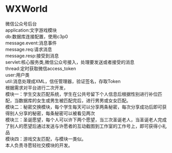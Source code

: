 # WXWorld
微信公众号后台<br/>
application:文字游戏模块<br/>
db:数据库连接配置，使用c3p0<br/>
message.event:消息事件<br/>
message.req:请求消息<br/>
message.resp:接受到消息<br/>
servlet:核心服务类,微信公众号接入，处理要发送或者接受的消息<br/>
thread:定时获取微信access_token<br/>
user:用户类<br/>
util:消息处理成XML，信任管理器，验证签名，存取Token<br/>
根据需求对平台进行二次开发，<br/>
模块一：学生交友匹配系统，学生在公共号留下个人信息后根据性别进行补位匹配，当数据库的女生或男生被匹配完后，进行男男或女女匹配。<br/>
模块二：秘密交换模块，每个学生每天可以分享两条秘密，每次分享成功后即可获得别人分享的秘密，每条秘密可以被看见两次<br/>
模块三：圣诞愿望，每个人可以许下两个愿望，当三次圣诞老人，当圣诞老人完成了别人的愿望后通过发送与许愿者的互动截图到工作室的工作号上，即可获得小礼品<br/>
模块四：游戏交友匹配，与模块一类似。<br/>
本人负责寻愿轻社交模块的开发。<br/>




